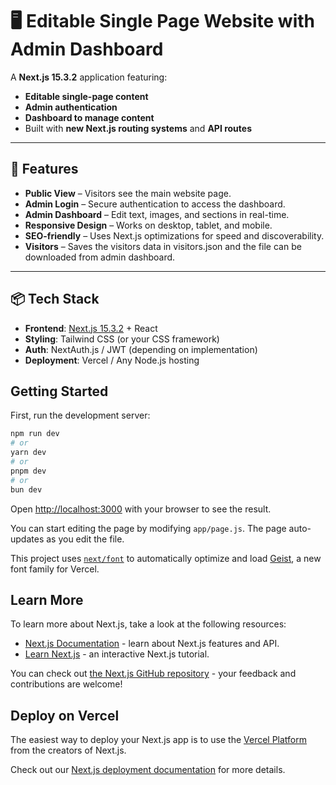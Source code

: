 
# 🖥️ Editable Single Page Website with Admin Dashboard

A **Next.js 15.3.2** application featuring:
- **Editable single-page content**
- **Admin authentication**
- **Dashboard to manage content**
- Built with **new Next.js routing systems** and **API routes**

---

## 🚀 Features
- **Public View** – Visitors see the main website page.
- **Admin Login** – Secure authentication to access the dashboard.
- **Admin Dashboard** – Edit text, images, and sections in real-time.
- **Responsive Design** – Works on desktop, tablet, and mobile.
- **SEO-friendly** – Uses Next.js optimizations for speed and discoverability.
- **Visitors** – Saves the visitors data in visitors.json and the file can be downloaded from admin dashboard.

---

## 📦 Tech Stack
- **Frontend**: [Next.js 15.3.2](https://nextjs.org/) + React
- **Styling**: Tailwind CSS (or your CSS framework)
- **Auth**: NextAuth.js / JWT (depending on implementation)
- **Deployment**: Vercel / Any Node.js hosting


## Getting Started

First, run the development server:

```bash
npm run dev
# or
yarn dev
# or
pnpm dev
# or
bun dev
```

Open [http://localhost:3000](http://localhost:3000) with your browser to see the result.

You can start editing the page by modifying `app/page.js`. The page auto-updates as you edit the file.

This project uses [`next/font`](https://nextjs.org/docs/app/building-your-application/optimizing/fonts) to automatically optimize and load [Geist](https://vercel.com/font), a new font family for Vercel.

## Learn More

To learn more about Next.js, take a look at the following resources:

- [Next.js Documentation](https://nextjs.org/docs) - learn about Next.js features and API.
- [Learn Next.js](https://nextjs.org/learn) - an interactive Next.js tutorial.

You can check out [the Next.js GitHub repository](https://github.com/vercel/next.js) - your feedback and contributions are welcome!

## Deploy on Vercel

The easiest way to deploy your Next.js app is to use the [Vercel Platform](https://vercel.com/new?utm_medium=default-template&filter=next.js&utm_source=create-next-app&utm_campaign=create-next-app-readme) from the creators of Next.js.

Check out our [Next.js deployment documentation](https://nextjs.org/docs/app/building-your-application/deploying) for more details.
